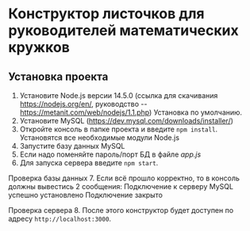Конструктор листочков для руководителей математических кружков
===============================================================

Установка проекта
-------------------
1. Установите Node.js версии 14.5.0
  (ссылка для скачивания https://nodejs.org/en/,
  руководство -- https://metanit.com/web/nodejs/1.1.php) Установка по умолчанию.
2. Установите MySQL (https://dev.mysql.com/downloads/installer/)
3. Откройте консоль в папке проекта и введите ```npm install```.
  Установятся все необходимые модули Node.js
4. Запустите базу данных MySQL
5. Если надо поменяйте пароль/порт БД в файле *app.js*
6. Для запуска сервера введите ```npm start```.

Проверка базы данных
7. Если всё прошло корректно, то в консоль должны вывестись 2 сообщения:
      Подключение к серверу MySQL успешно установлено
      Подключение закрыто

Проверка сервера
8. После этого конструктор будет доступен по адресу ```http://localhost:3000```.
